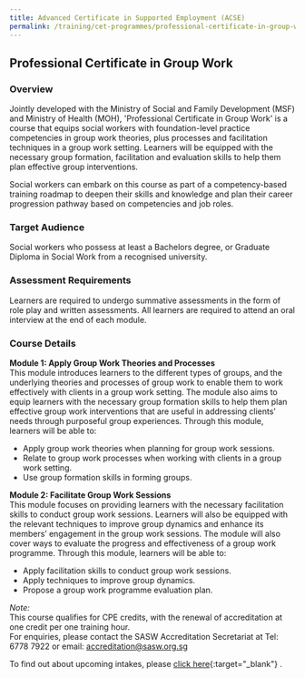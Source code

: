 ```yaml
---
title: Advanced Certificate in Supported Employment (ACSE)
permalink: /training/cet-programmes/professional-certificate-in-group-work/
---
```


## Professional Certificate in Group Work

### **Overview**

Jointly developed with the Ministry of Social and Family Development (MSF) and Ministry of Health (MOH), 'Professional Certificate in Group Work' is a course that equips social workers with foundation-level practice competencies in group work theories, plus processes and facilitation techniques in a group work setting. Learners will be equipped with the necessary group formation, facilitation and evaluation skills to help them plan effective group interventions.    

Social workers can embark on this course as part of a competency-based training roadmap to deepen their skills and knowledge and plan their career progression pathway based on competencies and job roles.  
  
### **Target Audience**  

Social workers who possess at least a Bachelors degree, or Graduate Diploma in Social Work from a recognised university.

### **Assessment Requirements**

Learners are required to undergo summative assessments in the form of role play and written assessments. All learners are required to attend an oral interview at the end of each module.

### **Course Details**

**Module 1: Apply Group Work Theories and Processes**  
This module introduces learners to the different types of groups, and the underlying theories and processes of group work to enable them to work effectively with clients in a group work setting. The module also aims to equip learners with the necessary group formation skills to help them plan effective group work interventions that are useful in addressing clients’ needs through purposeful group experiences. Through this module, learners will be able to:

-   Apply group work theories when planning for group work sessions.
-   Relate to group work processes when working with clients in a group work setting.
-   Use group formation skills in forming groups.

**Module 2: Facilitate Group Work Sessions**  
This module focuses on providing learners with the necessary facilitation skills to conduct group work sessions. Learners will also be equipped with the relevant techniques to improve group dynamics and enhance its members’ engagement in the group work sessions. The module will also cover ways to evaluate the progress and effectiveness of a group work programme. Through this module, learners will be able to:

-   Apply facilitation skills to conduct group work sessions.
-   Apply techniques to improve group dynamics.
-   Propose a group work programme evaluation plan.

_Note:_  
This course qualifies for CPE credits, with the renewal of accreditation at one credit per one training hour.  
For enquiries, please contact the SASW Accreditation Secretariat at Tel: 6778 7922 or email: <accreditation@sasw.org.sg> 
  
To find out about upcoming intakes, please  [click here](https://e-services.ncss.gov.sg/Training/Course/TemplateSearch?Keyword=Professional+Certificate+in+Group+Work){:target="_blank"}   .
